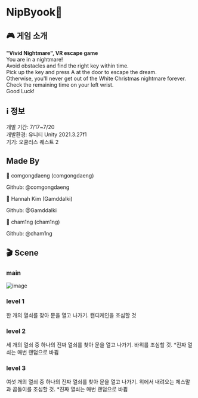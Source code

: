 # NipByook🍑

## 🎮 게임 소개
**"Vivid Nightmare", VR escape game**<br>
You are in a nightmare!<br>
Avoid obstacles and find the right key within time.<br>
Pick up the key and press A at the door to escape the dream.<br>
Otherwise, you'll never get out of the White Christmas nightmare forever.<br>
Check the remaining time on your left wrist.<br>
Good Luck!

## ℹ 정보
개발 기간: 7/17~7/20<br>
개발환경: 유니티 Unity 2021.3.27f1<br>
기기: 오큘러스 퀘스트 2<br>

## Made By
👤 comgongdaeng (comgongdaeng)

Github: @comgongdaeng

👤 Hannah Kim (Gamddalki)

Github: @Gamddalki

👤 cham1ng (cham1ng)

Github: @cham1ng

## 🎬 Scene
### main
![image](https://github.com/comgongdaeng/NipByook/assets/109388787/efc8de2e-6bdc-4890-9b97-2f740c2800bf)
### level 1
한 개의 열쇠를 찾아 문을 열고 나가기. 캔디케인을 조심할 것
### level 2
세 개의 열쇠 중 하나의 진짜 열쇠를 찾아 문을 열고 나가기. 바위를 조심할 것. *진짜 열쇠는 매번 랜덤으로 바뀜
### level 3
여섯 개의 열쇠 중 하나의 진짜 열쇠를 찾아 문을 열고 나가기. 위에서 내려오는 체스말과 곰돌이를 조심할 것. *진짜 열쇠는 매번 랜덤으로 바뀜
